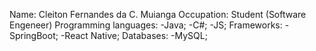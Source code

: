 Name:
  Cleiton Fernandes da C. Muianga
Occupation:
  Student (Software Engeneer)
Programming languages:
  -Java;
  -C#;
  -JS;
Frameworks:
  -SpringBoot;
  -React Native;
Databases:
  -MySQL;

<!---
CleitonMuianga/CleitonMuianga is a ✨ special ✨ repository because its `README.md` (this file) appears on your GitHub profile.
You can click the Preview link to take a look at your changes.
--->
